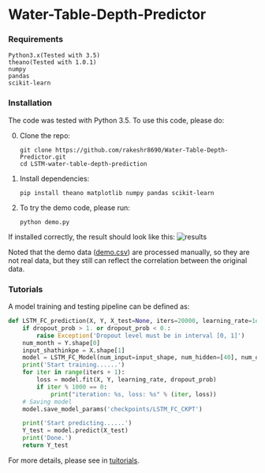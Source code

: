 # Water-Table-Depth-Predictor

### Requirements
```
Python3.x(Tested with 3.5)
theano(Tested with 1.0.1)
numpy
pandas
scikit-learn
```
### Installation
The code was tested with Python 3.5. To use this code, please do:

0. Clone the repo:
    ```Shell
    git clone https://github.com/rakeshr8690/Water-Table-Depth-Predictor.git
    cd LSTM-water-table-depth-prediction
    ```
 
1. Install dependencies:
    ```Shell
    pip install theano matplotlib numpy pandas scikit-learn
    ```    
  
2. To try the demo code, please run:
    ```Shell
    python demo.py
    ```

If installed correctly, the result should look like this:
![results]([doc/results.png](https://github.com/rakeshr8690/Water-Table-Depth-Predictor/blob/main/LSTM-water-table-depth-prediction-master/doc/results.png))

Noted that the demo data ([demo.csv](https://github.com/rakeshr8690/Water-Table-Depth-Predictor/blob/main/LSTM-water-table-depth-prediction-master/data/demo.csv)) are processed manually,  so they are not real data, but they still can reflect the correlation between the original data.

### Tutorials
A model training and testing pipeline can be defined as:
 
```python
def LSTM_FC_prediction(X, Y, X_test=None, iters=20000, learning_rate=1e-4, dropout_prob=0.5):
    if dropout_prob > 1. or dropout_prob < 0.:
        raise Exception('Dropout level must be in interval [0, 1]')
    num_month = Y.shape[0]
    input_shathinkpe = X.shape[1]
    model = LSTM_FC_Model(num_input=input_shape, num_hidden=[40], num_output=1)
    print('Start training......')
    for iter in range(iters + 1):
        loss = model.fit(X, Y, learning_rate, dropout_prob)
        if iter % 1000 == 0:
            print("iteration: %s, loss: %s" % (iter, loss))
    # Saving model
    model.save_model_params('checkpoints/LSTM_FC_CKPT')

    print('Start predicting......')
    Y_test = model.predict(X_test)
    print('Done.')
    return Y_test
```
For more details, please see in [tuitorials](https://github.com/rakeshr8690/Water-Table-Depth-Predictor/blob/main/LSTM-water-table-depth-prediction-master/tutorials.ipynb).
